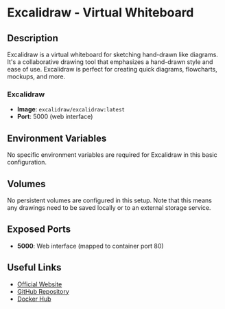 # Excalidraw - Virtual Whiteboard

## Description

Excalidraw is a virtual whiteboard for sketching hand-drawn like diagrams. It's a collaborative drawing tool that emphasizes a hand-drawn style and ease of use. Excalidraw is perfect for creating quick diagrams, flowcharts, mockups, and more.

### Excalidraw

- **Image**: `excalidraw/excalidraw:latest`
- **Port**: 5000 (web interface)

## Environment Variables

No specific environment variables are required for Excalidraw in this basic configuration.

## Volumes

No persistent volumes are configured in this setup. Note that this means any drawings need to be saved locally or to an external storage service.

## Exposed Ports

- **5000**: Web interface (mapped to container port 80)

## Useful Links

- [Official Website](https://excalidraw.com/)
- [GitHub Repository](https://github.com/excalidraw/excalidraw)
- [Docker Hub](https://hub.docker.com/r/excalidraw/excalidraw)
